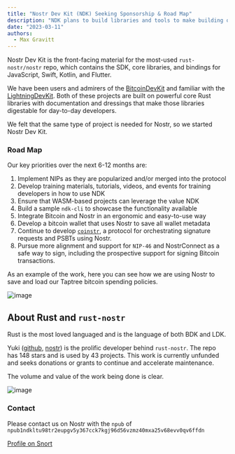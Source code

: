 ```yaml
---
title: "Nostr Dev Kit (NDK) Seeking Sponsorship & Road Map"
description: "NDK plans to build libraries and tools to make building on Nostr easy"
date: "2023-03-11"
authors:
  - Max Gravitt 
--- 
```


Nostr Dev Kit is the front-facing material for the most-used `rust-nostr/nostr` repo, which contains the SDK, core libraries, and bindings for JavaScript, Swift, Kotlin, and Flutter.

We have been users and admirers of the [BitcoinDevKit](https://bitcoindevkit.org) and familiar with the [LightningDevKit](https://lightningdevkit.org). Both of these projects are built on powerful core Rust libraries with documentation and dressings that make those libraries digestable for day-to-day developers.

We felt that the same type of project is needed for Nostr, so we started Nostr Dev Kit.

### Road Map
Our key priorities over the next 6-12 months are: 
1. Implement NIPs as they are popularized and/or merged into the protocol
2. Develop training materials, tutorials, videos, and events for training developers in how to use NDK
3. Ensure that WASM-based projects can leverage the value NDK
4. Build a sample `ndk-cli` to showcase the functionality available 
5. Integrate Bitcoin and Nostr in an ergonomic and easy-to-use way
6. Develop a bitcoin wallet that uses Nostr to save all wallet metadata
7. Continue to develop [`coinstr`](https://github.com/NostrDevKit/coinstr), a protocol for orchestrating signature requests and PSBTs using Nostr.
8. Pursue more alignment and support for `NIP-46` and NostrConnect as a safe way to sign, including the prospective support for signing Bitcoin transactions.

As an example of the work, here you can see how we are using Nostr to save and load our Taptree bitcoin spending policies. 

![image](https://user-images.githubusercontent.com/32852271/224490986-54c9408b-4a1f-4715-83e2-e7fa827d157b.png)

## About Rust and `rust-nostr`
Rust is the most loved languaged and is the language of both BDK and LDK.

Yuki ([github](https://github.com/yukibtc), [nostr](https://snort.social/p/npub1drvpzev3syqt0kjrls50050uzf25gehpz9vgdw08hvex7e0vgfeq0eseet)) is the prolific developer behind `rust-nostr`. The repo has 148 stars and is used by 43 projects. This work is currently unfunded and seeks donations or grants to continue and accelerate maintenance.

The volume and value of the work being done is clear. 

![image](https://user-images.githubusercontent.com/32852271/224491049-e4f40b0b-af28-49ae-af80-31946449c8da.png)

### Contact 

Please contact us on Nostr with the `npub` of `npub1ndkltu98tr2eupgv5y367cck7kgj96d56vzmz40mxa25v68evv0qv6ffdn`

[Profile on Snort](https://snort.social/p/npub1ndkltu98tr2eupgv5y367cck7kgj96d56vzmz40mxa25v68evv0qv6ffdn)